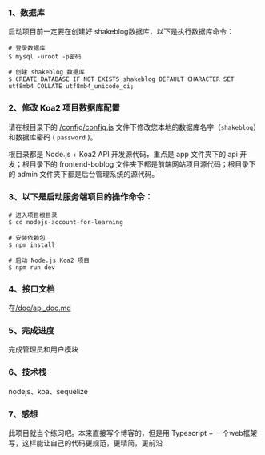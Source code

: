 
### 1、数据库
启动项目前一定要在创建好 shakeblog数据库，以下是执行数据库命令：
```
# 登录数据库
$ mysql -uroot -p密码

# 创建 shakeblog 数据库
$ CREATE DATABASE IF NOT EXISTS shakeblog DEFAULT CHARACTER SET utf8mb4 COLLATE utf8mb4_unicode_ci;
```

### 2、修改 Koa2 项目数据库配置
请在根目录下的 [/config/config.js](https://github.com/shakexu1/nodejs-shakeblog/config/config.js) 文件下修改您本地的数据库名字（`shakeblog`）和数据库密码 ( `password` )。

根目录都是 Node.js + Koa2 API 开发源代码，重点是 app 文件夹下的 api 开发；根目录下的 frontend-boblog 文件夹下都是前端网站项目源代码；根目录下的 admin 文件夹下都是后台管理系统的源代码。

### 3、以下是启动服务端项目的操作命令：
```
# 进入项目根目录
$ cd nodejs-account-for-learning

# 安装依赖包
$ npm install

# 启动 Node.js Koa2 项目
$ npm run dev
```

### 4、接口文档

 在[/doc/api_doc.md](https://github.com/shakexu1/nodejs-shakeblog/doc/api_doc.md) 

### 5、完成进度

完成管理员和用户模块

### 6、技术栈

nodejs、koa、sequelize

### 7、感想

此项目就当个练习吧。本来直接写个博客的，但是用 Typescript + 一个web框架 写，这样能让自己的代码更规范，更精简，更前沿
